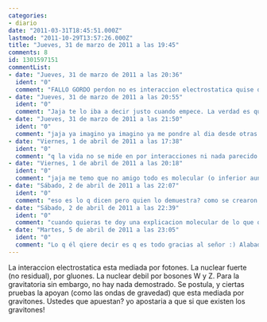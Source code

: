 ```yaml
---
categories:
- diario
date: "2011-03-31T18:45:51.000Z"
lastmod: "2011-10-29T13:57:26.000Z"
title: "Jueves, 31 de marzo de 2011 a las 19:45"
comments: 8
id: 1301597151
commentList:
- date: "Jueves, 31 de marzo de 2011 a las 20:36"
  ident: "0"
  comment: "FALLO GORDO perdon no es interaccion electrostatica quise decir electromagnetica por favor perdonen fallo GORDO"
- date: "Jueves, 31 de marzo de 2011 a las 20:55"
  ident: "0"
  comment: "Jaja te lo iba a decir justo cuando empece. La verdad es que no podria apostar nada, estudiamos el mismo campo desde perspectivas diferentes, lo que yo aprendo sobre electromagnetismo es mucho mas fisico que eso"
- date: "Jueves, 31 de marzo de 2011 a las 21:50"
  ident: "0"
  comment: "jaja ya imagino ya imagino ya me pondre al dia desde otras perspectivas cuando tenga tiempo libre, un curso sin prestarle mucha atencion pasa factura xd"
- date: "Viernes, 1 de abril de 2011 a las 17:38"
  ident: "0"
  comment: "q la vida no se mide en por interacciones ni nada parecido es simplemente un engaño del sistema"
- date: "Viernes, 1 de abril de 2011 a las 20:18"
  ident: "0"
  comment: "jaja me temo que no amigo todo es molecular (o inferior aun) y por tanto todo son interacciones!"
- date: "Sábado, 2 de abril de 2011 a las 22:07"
  ident: "0"
  comment: "eso es lo q dicen pero quien lo demuestra? como se crearon todas esas moleculas y todo lo demas, y como se creo lo q creo eso?"
- date: "Sábado, 2 de abril de 2011 a las 22:39"
  ident: "0"
  comment: "cuando quieras te doy una explicacion molecular de lo que quieras , o al menos lo intento (tampoco te pases xd que no todo esta descubierto, pero se avanza). por cierto las moleculas se crean porque son mas estables que los atomos sueltos y por tanto es mas probable que te encuentres los atomos unidos en moleculas que sueltos, aunque esta estabilidad depende de muchos factores y podria invertirse!"
- date: "Martes, 5 de abril de 2011 a las 23:05"
  ident: "0"
  comment: "Lo q él qiere decir es q es todo gracias al señor :) Alabado sea el señor!\n\nY esto me recuerda a un chiste, es.. una viñeta.\nPadre e hijo canturrean: Adorar el niño, a dorar el ni ño ....\nSí, metian una tarta en forma de belen al horno :D"
---
```


La interaccion electrostatica esta mediada por fotones. La nuclear fuerte (no residual), por gluones. La nuclear debil por bosones W y Z. Para la gravitatoria sin embargo, no hay nada demostrado. Se postula, y ciertas pruebas la apoyan (como las ondas de gravedad) que esta mediada por gravitones. Ustedes que apuestan? yo apostaria a que si que existen los gravitones!